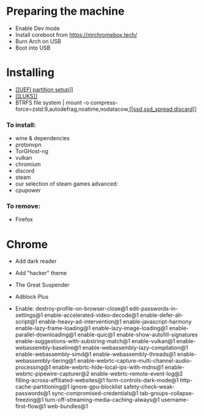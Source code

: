 <h1> Preparing the machine </h1>

- Enable Dev mode
- Install coreboot from https://mrchromebox.tech/
- Burn Arch on USB
- Boot into USB

<h1> Installing </h1>

<p>
  
- <a href="https://github.com/Phi-Mercuric/Chroom_Crackers/issues/7" target="_blank">[[UEFI partition setup]]</a>
- <a href="https://github.com/Phi-Mercuric/Chroom_Crackers/issues/7" target="_blank">[[LUKS]]</a>
- BTRFS file system | mount -o compress-force=zstd:9,autodefrag,noatime,nodatacow,<a href="https://github.com/Phi-Mercuric/Chroom_Crackers/issues/9" target="_blank">[[ssd,ssd_spread,discard]]</a>
</p>

<h3> To install: </h3>

- wine & dependencies
- protonvpn
- TorGHost-ng
- vulkan
- chromium
- discord
- steam
- our selection of steam games
advanced:
- cpupower

<h3> To remove: </h3>

- Firefox

<h1> Chrome </h1>

- Add dark reader
- Add "hacker" theme
- The Great Suspender
- Adblock Plus

- Enable:
destroy-profile-on-browser-close@1
edit-passwords-in-settings@1
enable-accelerated-video-decode@1
enable-defer-all-script@1
enable-heavy-ad-intervention@1
enable-javascript-harmony
enable-lazy-frame-loading@1
enable-lazy-image-loading@1
enable-parallel-downloading@1
enable-quic@1
enable-show-autofill-signatures
enable-suggestions-with-substring-match@1
enable-vulkan@1
enable-webassembly-baseline@1
enable-webassembly-lazy-compilation@1
enable-webassembly-simd@1
enable-webassembly-threads@1
enable-webassembly-tiering@1
enable-webrtc-capture-multi-channel-audio-processing@1
enable-webrtc-hide-local-ips-with-mdns@1
enable-webrtc-pipewire-capturer@2
enable-webrtc-remote-event-log@2
filling-across-affiliated-websites@1
form-controls-dark-mode@1
http-cache-partitioning@1
ignore-gpu-blocklist
safety-check-weak-passwords@1
sync-compromised-credentials@1
tab-groups-collapse-freezing@1
turn-off-streaming-media-caching-always@1
username-first-flow@1
web-bundles@1
